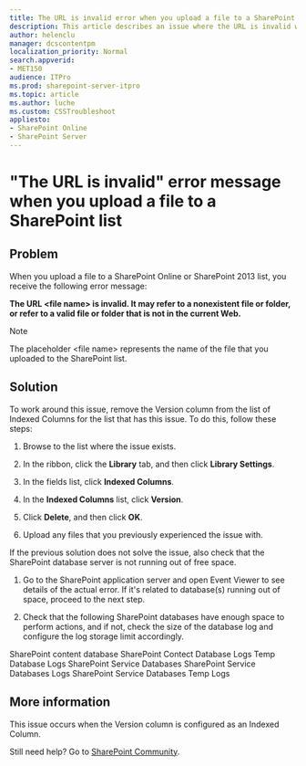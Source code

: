```yaml
---
title: The URL is invalid error when you upload a file to a SharePoint list
description: This article describes an issue where the URL is invalid when you upload a file to a SharePoint list, and provides a solution.
author: helenclu
manager: dcscontentpm
localization_priority: Normal
search.appverid: 
- MET150
audience: ITPro
ms.prod: sharepoint-server-itpro
ms.topic: article
ms.author: luche
ms.custom: CSSTroubleshoot
appliesto:
- SharePoint Online
- SharePoint Server
---
```


# "The URL is invalid" error message when you upload a file to a SharePoint list

## Problem

When you upload a file to a SharePoint Online or SharePoint 2013 list, you receive the following error message:

**The URL \<file name> is invalid. It may refer to a nonexistent file or folder, or refer to a valid file or folder that is not in the current Web.**

> [!NOTE]
> The placeholder \<file name> represents the name of the file that you uploaded to the SharePoint list.

## Solution

To work around this issue, remove the Version column from the list of Indexed Columns for the list that has this issue. To do this, follow these steps:

1. Browse to the list where the issue exists.

1. In the ribbon, click the **Library** tab, and then click **Library Settings**.

1. In the fields list, click **Indexed Columns**.

1. In the **Indexed Columns** list, click **Version**.

1. Click **Delete**, and then click **OK**.

1. Upload any files that you previously experienced the issue with.


If the previous solution does not solve the issue, also check that the SharePoint database server is not running out of free space.

1. Go to the SharePoint application server and open Event Viewer to see details of the actual error. If it's related to database(s) running out of space, proceed to the next step.

1. Check that the following SharePoint databases have enough space to perform actions, and if not, check the size of the database log and configure the log storage limit accordingly. 

SharePoint content database
SharePoint Contect Database Logs
Temp Database Logs
SharePoint Service Databases
SharePoint Service Databases Logs
SharePoint Service Databases Temp Logs

## More information

This issue occurs when the Version column is configured as an Indexed Column.

Still need help? Go to [SharePoint Community](https://techcommunity.microsoft.com/t5/sharepoint/ct-p/SharePoint).
